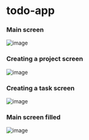 # todo-app


### Main screen
![image](https://user-images.githubusercontent.com/75285320/212779300-329830dc-96fe-4653-8c69-8d8cf5054fa2.png)


### Creating a project screen
![image](https://user-images.githubusercontent.com/75285320/212779442-5eb2dd73-73f4-4f47-b938-85be68f54493.png)


### Creating a task screen
![image](https://user-images.githubusercontent.com/75285320/212779515-ee2954f0-43e2-4ef9-88b3-1d107052c864.png)


### Main screen filled
![image](https://user-images.githubusercontent.com/75285320/212779721-ba367bf8-1b86-4b8a-8c47-a5e9549d580f.png)
